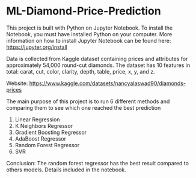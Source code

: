 # ML-Diamond-Price-Prediction
This project is built with Python on Jupyter Notebook. To install the Notebook, you must have installed Python on your computer. More information on how to install Jupyter Notebook can be found here: https://jupyter.org/install

Data is collected from Kaggle dataset containing prices and attributes for approximately 54,000 round-cut diamonds. The dataset has 10 features in total: carat, cut, color, clarity, depth, table, price, x, y, and z.

Website: https://www.kaggle.com/datasets/nancyalaswad90/diamonds-prices

The main purpose of this project is to run 6 different methods and comparing them to see which one reached the best prediction

1. Linear Regression
2. K Neighbors Regressor
3. Gradient Boosting Regressor
4. AdaBoost Regressor
5. Random Forest Regressor
6. SVR

Conclusion: The random forest regressor has the best result compared to others models. Details included in the notebook.
